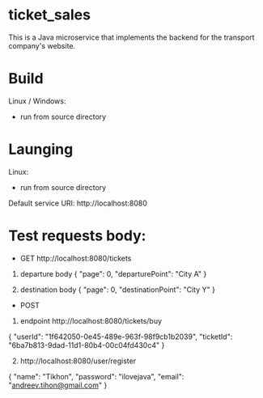 # ticket_sales
This is a Java microservice that implements the backend for the transport company's website.

# Build
Linux / Windows:
- run <mvn clean install> from source directory

# Launging
Linux:
- run <bash run_local.sh> from source directory

Default service URI: http://localhost:8080

# Test requests body:

- GET
http://localhost:8080/tickets

1) departure body
{
  "page": 0,
  "departurePoint": "City A" 
}

2) destination body
{
  "page": 0,
  "destinationPoint": "City Y" 
}

- POST
1) endpoint http://localhost:8080/tickets/buy

{
    "userId": "1f642050-0e45-489e-963f-98f9cb1b2039",
    "ticketId": "6ba7b813-9dad-11d1-80b4-00c04fd430c4"
}

2) http://localhost:8080/user/register

{
    "name": "Tikhon",
    "password": "ilovejava",
    "email": "andreev.tihon@gmail.com"
}